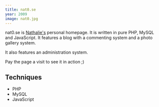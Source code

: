 ```yaml
---
title: nat0.se
year: 2009
image: nat0.jpg
---
```


nat0.se is <a href="http://nat0.se" rel="external">Nathalie's</a>
personal homepage. It is written in pure PHP, MySQL and JavaScript. It features a
blog with a commenting system and a photo gallery system.

It also features an administration system.

Pay the page a visit to see it in action ;)

## Techniques ##
- PHP
- MySQL
- JavaScript
